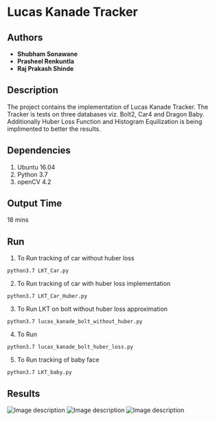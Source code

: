 # Lucas Kanade Tracker


## Authors
* **Shubham Sonawane**
* **Prasheel Renkuntla**
* **Raj Prakash Shinde**

## Description
The project contains the implementation of Lucas Kanade Tracker. The Tracker is tests on three databases viz. Bolt2, Car4 and Dragon Baby. Additionally Huber Loss Function and Histogram Equilization is being implimented to better the results. 

## Dependencies
1. Ubuntu 16.04
2. Python 3.7
3. openCV 4.2

## Output Time
  18 mins
  
## Run
1. To Run tracking of car without huber loss
```
python3.7 LKT_Car.py
```
2. To Run tracking of car with huber loss implementation
```
python3.7 LKT_Car_Huber.py
```
3. To Run LKT on bolt without huber loss approximation
```
python3.7 lucas_kanade_bolt_without_huber.py
```
4. To Run 
```
python3.7 lucas_kanade_bolt_huber_loss.py
```
5. To Run tracking of baby face 
```
python3.7 LKT_baby.py 
```

## Results
![Image description](https://github.com/shubham1925/lucas-kanade-template-tracker/blob/master/kanade_algo.PNG)
![Image description](https://github.com/shubham1925/lucas-kanade-template-tracker/blob/master/car_perf_1.png)
![Image description](https://github.com/shubham1925/lucas-kanade-template-tracker/blob/master/Screenshot%20(31).png)




